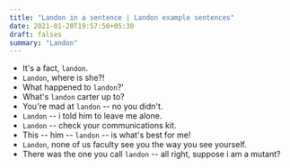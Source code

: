 ```yaml
---
title: "Landon in a sentence | Landon example sentences"
date: 2021-01-20T19:57:50+05:30
draft: falses
summary: "Landon"
---
```

- It's a fact, `landon`.
- `Landon`, where is she?!
- What happened to `landon`?'
- What's `landon` carter up to?
- You're mad at `landon` -- no you didn't.
- `Landon` -- i told him to leave me alone.
- `Landon` -- check your communications kit.
- This -- him -- `landon` -- is what's best for me!
- `Landon`, none of us faculty see you the way you see yourself.
- There was the one you call `landon` -- all right, suppose i am a mutant?
                 
